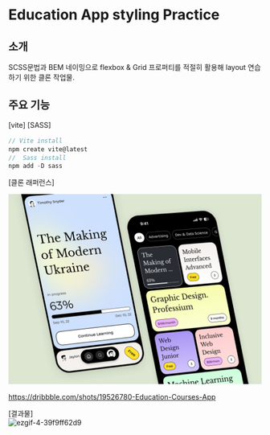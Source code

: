 # Education App styling Practice

## 소개

SCSS문법과 BEM 네이밍으로 flexbox & Grid 프로퍼티를 적절히 활용해 layout 연습하기 위한 클론 작업물.

## 주요 기능

[vite] [SASS]

```js
// Vite install
npm create vite@latest
//  Sass install
npm add -D sass
```

[클론 래퍼런스]

<img alt="01.png" src="https://github.com/nomadcoders/css-layout-masterclass/blob/bc25f351f5a9c5e43e399f3cfbd5c21f6a39ce50/projects/01.png?raw=true" data-hpc="true" class="Box-sc-g0xbh4-0 kzRgrI">

https://dribbble.com/shots/19526780-Education-Courses-App

[결과물]
<br>
![ezgif-4-39f9ff62d9](https://github.com/kse-seong-eun/Education-App/assets/66905959/d4b0ca9c-1b8f-47e2-b954-278f9352acc1)
